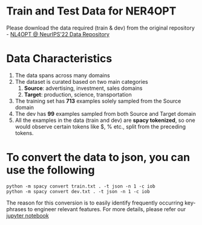 # Train and Test Data for NER4OPT

Please download the data required (train & dev) from the original repository - [NL4OPT @ NeurIPS'22 Data Repository](https://github.com/nl4opt/nl4opt-subtask1-baseline/tree/main/data)

# Data Characteristics

1. The data spans across many domains
2. The dataset is curated based on two main categories
   1. __Source__: advertising, investment, sales domains
   2. __Target__: production, science, transportation
3. The training set has __713__ examples solely sampled from the Source domain
4. The dev has __99__ examples sampled from both Source and Target domain
5. All the examples in the data (train and dev) are **spacy tokenized**, so one would observe certain tokens like $, % etc., split from the preceding tokens.

# To convert the data to json, you can use the following
```
python -m spacy convert train.txt . -t json -n 1 -c iob
python -m spacy convert dev.txt . -t json -n 1 -c iob
```
The reason for this conversion is to easily identify frequently occurring key-phrases to engineer relevant features.
For more details, please refer our [jupyter notebook](https://github.com/skadio/ner4opt/blob/main/models/training/notebooks/entity_gazetteers.ipynb)
